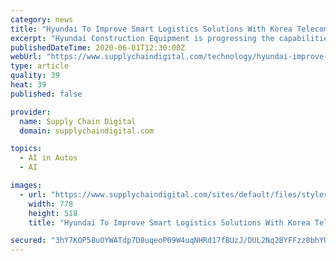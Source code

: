 ```yaml
---
category: news
title: "Hyundai To Improve Smart Logistics Solutions With Korea Telecom"
excerpt: "Hyundai Construction Equipment is progressing the capabilities of its smart logistics solutions by signing a Memorandum of Understanding (MoU) with Korea Telecom (KT)."
publishedDateTime: 2020-06-01T12:30:00Z
webUrl: "https://www.supplychaindigital.com/technology/hyundai-improve-smart-logistics-solutions-korea-telecom-0"
type: article
quality: 39
heat: 39
published: false

provider:
  name: Supply Chain Digital
  domain: supplychaindigital.com

topics:
  - AI in Autos
  - AI

images:
  - url: "https://www.supplychaindigital.com/sites/default/files/styles/slider_detail/public/topic/image/GettyImages-901807090_1.jpg?itok=37TmM06E"
    width: 778
    height: 518
    title: "Hyundai To Improve Smart Logistics Solutions With Korea Telecom"

secured: "3hY7KOP58uOYWATdp7D8uqeoP09W4uqNHRd17fBUzJ/DUL2Nq2BYFFzz8bhYUEUFAi8xEdEuyRfwj3ggcz1vKO1d6MgWV4VpNaF3nffyIKNnLhQdUzdm8BwAr9t4i9KqWzJlm8BXpNnhs74MDuDJarMfd9bKVYjeC2lZ6zjljPmVeSC1bBNOIMcUyJU5xKj876bINbKQmMcjiGloUraaCo+02c8RzIQl4QL2/z5KGwzLOSn5e7aPPnmWajxSCPMeflZ5dOjm6q6B+XnTMVMYJwYwmaWVsNHE48rhrHapM0IPvC+fnVA65OQ2+oF5yIDU;va7fRFHh5Jg57+QUJUawGg=="
---
```


